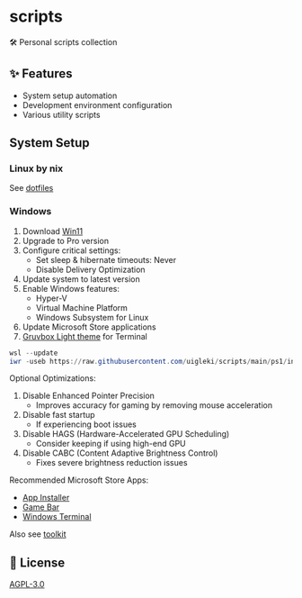 # scripts

🛠️ Personal scripts collection

## ✨ Features

- System setup automation
- Development environment configuration
- Various utility scripts

## System Setup

### Linux by nix

See [dotfiles](https://github.com/uigleki/dotfiles)

### Windows

1. Download [Win11](https://www.microsoft.com/software-download/windows11)
2. Upgrade to Pro version
3. Configure critical settings:
   - Set sleep & hibernate timeouts: Never
   - Disable Delivery Optimization
4. Update system to latest version
5. Enable Windows features:
   - Hyper-V
   - Virtual Machine Platform
   - Windows Subsystem for Linux
6. Update Microsoft Store applications
7. [Gruvbox Light theme](https://windowsterminalthemes.dev/?theme=Gruvbox+Light) for Terminal

```powershell
wsl --update
iwr -useb https://raw.githubusercontent.com/uigleki/scripts/main/ps1/install_apps.ps1 | iex
```

Optional Optimizations:

1. Disable Enhanced Pointer Precision
   - Improves accuracy for gaming by removing mouse acceleration
2. Disable fast startup
   - If experiencing boot issues
3. Disable HAGS (Hardware-Accelerated GPU Scheduling)
   - Consider keeping if using high-end GPU
4. Disable CABC (Content Adaptive Brightness Control)
   - Fixes severe brightness reduction issues

Recommended Microsoft Store Apps:

- [App Installer](https://www.microsoft.com/store/productId/9NBLGGH4NNS1)
- [Game Bar](https://www.microsoft.com/store/productId/9NZKPSTSNW4P)
- [Windows Terminal](https://www.microsoft.com/store/productId/9N0DX20HK701)

Also see [toolkit](https://github.com/uigleki/toolkit)

## 📄 License

[AGPL-3.0](LICENSE)
